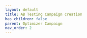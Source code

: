 ```yaml
---
layout: default
title: AB Testing Campaign creation
has_children: false
parent: Optimizer Campaign
nav_order: 2
---
```

